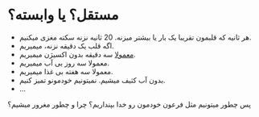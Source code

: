 ﻿<h1>مستقل؟ یا وابسته؟</h1>

<ul>
    <li>هر ثانیه که قلبمون تقریبا یک بار یا بیشتر میزنه. 20 ثانیه نزنه سکته مغزی میکنیم.</li>
    <li>اگه قلب یک دقیقه نزنه، میمیریم.</li>
    <li><a href="https://en.wikipedia.org/wiki/Rule_of_threes_(survival)" target="_blank">معمولا</a> سه دقیقه بدون اکسیژن میمیریم.</li>
    <li>معمولا سه روز بی آب میمیریم.</li>
    <li>معمولا سه هفته بی غذا میمیریم.</li>
    <li>بدون آب کثیف میشیم. نمیتونیم خودمونو تمیز کنیم.</li>
    <li>...</li>
</ul>

<p>
    پس چطور میتونیم مثل فرعون خودمون رو خدا بپنداریم؟ چرا و چطور مغرور میشیم؟
</p>